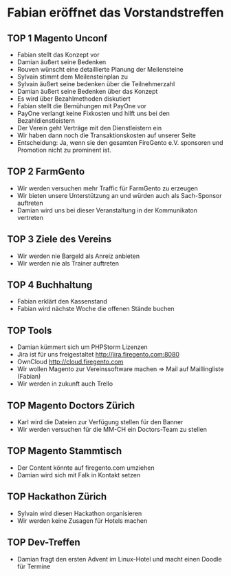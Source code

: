 
Fabian eröffnet das Vorstandstreffen
===========================

TOP 1 Magento Unconf
---------------------------
- Fabian stellt das Konzept vor
- Damian äußert seine Bedenken
- Rouven wünscht eine detaillierte Planung der Meilensteine
- Sylvain stimmt dem Meilensteinplan zu
- Sylvain äußert seine bedenken über die Teilnehmerzahl
- Damian äußert seine Bedenken über das Konzept
- Es wird über Bezahlmethoden diskutiert
- Fabian stellt die Bemühungen mit PayOne vor
- PayOne verlangt keine Fixkosten und hilft uns bei den Bezahldienstleistern
- Der Verein geht Verträge mit den Dienstleistern ein
- Wir haben dann noch die Transaktionskosten auf unserer Seite
- Entscheidung: Ja, wenn sie den gesamten FireGento e.V. sponsoren und Promotion nicht zu prominent ist.


TOP 2 FarmGento
--------------------
- Wir werden versuchen mehr Traffic für FarmGento zu erzeugen
- Wir bieten unsere Unterstützung an und würden auch als Sach-Sponsor auftreten
- Damian wird uns bei dieser Veranstaltung in der Kommunikaton vertreten

TOP 3 Ziele des Vereins
----------------------------
- Wir werden nie Bargeld als Anreiz anbieten
- Wir werden nie als Trainer auftreten

TOP 4 Buchhaltung
-----------------------
- Fabian erklärt den Kassenstand
- Fabian wird nächste Woche die offenen Stände buchen

TOP Tools
------------
- Damian kümmert sich um PHPStorm Lizenzen
- Jira ist für uns freigestaltet http://jira.firegento.com:8080
- OwnCloud http://cloud.firegento.com
- Wir wollen Magento zur Vereinssoftware machen => Mail auf Maillingliste (Fabian)
- Wir werden in zukunft auch Trello

TOP Magento Doctors Zürich
----------------------------------
- Karl wird die Dateien zur Verfügung stellen für den Banner
- Wir werden versuchen für die MM-CH ein Doctors-Team zu stellen

TOP Magento Stammtisch
-------------------------------
- Der Content könnte auf firegento.com umziehen
- Damian wird sich mit Falk in Kontakt setzen

TOP Hackathon Zürich
--------------------------
- Sylvain wird diesen Hackathon organisieren
- Wir werden keine Zusagen für Hotels machen

TOP Dev-Treffen
-------------------
- Damian fragt den ersten Advent im Linux-Hotel und macht einen Doodle für Termine
